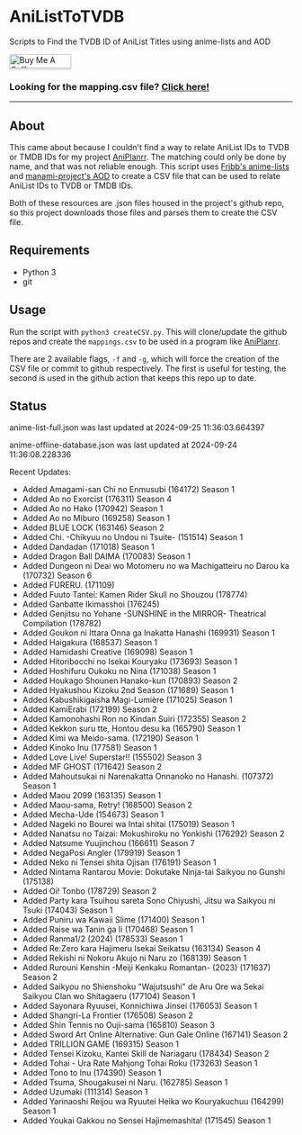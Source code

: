 # AniListToTVDB
Scripts to Find the TVDB ID of AniList Titles using anime-lists and AOD

<a href="https://www.buymeacoffee.com/noggl" target="_blank"><img src="https://www.buymeacoffee.com/assets/img/custom_images/orange_img.png" alt="Buy Me A Coffee" style="height: 25px !important;width: 110px !important;box-shadow: 0px 3px 2px 0px rgba(190, 190, 190, 0.5) !important;-webkit-box-shadow: 0px 3px 2px 0px rgba(190, 190, 190, 0.5) !important;" ></a>
### **Looking for the mapping.csv file? [Click here!](https://raw.githubusercontent.com/noggl/AniListToTVDB/main/mapping.csv)**
------------------------
## About
This came about because I couldn't find a way to relate AniList IDs to TVDB or TMDB IDs for my project [AniPlanrr](https://github.com/noggl/AniPlanrr). The matching could only be done by name, and that was not reliable enough. This script uses [Fribb's anime-lists](https://github.com/Fribb/anime-lists) and [manami-project's AOD](https://github.com/manami-project/anime-offline-database) to create a CSV file that can be used to relate AniList IDs to TVDB or TMDB IDs.

Both of these resources are .json files housed in the project's github repo, so this project downloads those files and parses them to create the CSV file.

## Requirements
- Python 3
- git

## Usage

Run the script with `python3 createCSV.py`. This will clone/update the github repos and create the `mappings.csv` to be used in a program like [AniPlanrr](https://github.com/noggl/AniPlanrr).

There are 2 available flags, `-f` and `-g`, which will force the creation of the CSV file or commit to github respectively. The first is useful for testing, the second is used in the github action that keeps this repo up to date.

## Status
anime-list-full.json was last updated at 2024-09-25 11:36:03.664397

anime-offline-database.json was last updated at 2024-09-24 11:36:08.228336



Recent Updates:

- Added Amagami-san Chi no Enmusubi (164172) Season 1
- Added Ao no Exorcist (176311) Season 4
- Added Ao no Hako (170942) Season 1
- Added Ao no Miburo (169258) Season 1
- Added BLUE LOCK (163146) Season 2
- Added Chi. -Chikyuu no Undou ni Tsuite- (151514) Season 1
- Added Dandadan (171018) Season 1
- Added Dragon Ball DAIMA (170083) Season 1
- Added Dungeon ni Deai wo Motomeru no wa Machigatteiru no Darou ka (170732) Season 6
- Added FURERU. (171109)
- Added Fuuto Tantei: Kamen Rider Skull no Shouzou (178774)
- Added Ganbatte Ikimasshoi (176245)
- Added Genjitsu no Yohane -SUNSHINE in the MIRROR- Theatrical Compilation (178782)
- Added Goukon ni Ittara Onna ga Inakatta Hanashi (169931) Season 1
- Added Haigakura (168537) Season 1
- Added Hamidashi Creative (169098) Season 1
- Added Hitoribocchi no Isekai Kouryaku (173693) Season 1
- Added Hoshifuru Oukoku no Nina (171038) Season 1
- Added Houkago Shounen Hanako-kun (170893) Season 2
- Added Hyakushou Kizoku 2nd Season (171689) Season 1
- Added Kabushikigaisha Magi-Lumière (171025) Season 1
- Added KamiErabi (172199) Season 2
- Added Kamonohashi Ron no Kindan Suiri (172355) Season 2
- Added Kekkon suru tte, Hontou desu ka (165790) Season 1
- Added Kimi wa Meido-sama. (172190) Season 1
- Added Kinoko Inu (177581) Season 1
- Added Love Live! Superstar!! (155502) Season 3
- Added MF GHOST (171642) Season 2
- Added Mahoutsukai ni Narenakatta Onnanoko no Hanashi. (107372) Season 1
- Added Maou 2099 (163135) Season 1
- Added Maou-sama, Retry! (168500) Season 2
- Added Mecha-Ude (154673) Season 1
- Added Nageki no Bourei wa Intai shitai (175019) Season 1
- Added Nanatsu no Taizai: Mokushiroku no Yonkishi (176292) Season 2
- Added Natsume Yuujinchou (166611) Season 7
- Added NegaPosi Angler (179919) Season 1
- Added Neko ni Tensei shita Ojisan (176191) Season 1
- Added Nintama Rantarou Movie: Dokutake Ninja-tai Saikyou no Gunshi (175138)
- Added Oi! Tonbo (178729) Season 2
- Added Party kara Tsuihou sareta Sono Chiyushi, Jitsu wa Saikyou ni Tsuki (174043) Season 1
- Added Puniru wa Kawaii Slime (171400) Season 1
- Added Raise wa Tanin ga Ii (170468) Season 1
- Added Ranma1/2 (2024) (178533) Season 1
- Added Re:Zero kara Hajimeru Isekai Seikatsu (163134) Season 4
- Added Rekishi ni Nokoru Akujo ni Naru zo (168139) Season 1
- Added Rurouni Kenshin -Meiji Kenkaku Romantan- (2023) (171637) Season 2
- Added Saikyou no Shienshoku "Wajutsushi" de Aru Ore wa Sekai Saikyou Clan wo Shitagaeru (177104) Season 1
- Added Sayonara Ryuusei, Konnichiwa Jinsei (176053) Season 1
- Added Shangri-La Frontier (176508) Season 2
- Added Shin Tennis no Ouji-sama (165810) Season 3
- Added Sword Art Online Alternative: Gun Gale Online (167141) Season 2
- Added TRILLION GAME (169315) Season 1
- Added Tensei Kizoku, Kantei Skill de Nariagaru (178434) Season 2
- Added Tohai - Ura Rate Mahjong Tohai Roku (173263) Season 1
- Added Tono to Inu (174390) Season 1
- Added Tsuma, Shougakusei ni Naru. (162785) Season 1
- Added Uzumaki (111314) Season 1
- Added Yarinaoshi Reijou wa Ryuutei Heika wo Kouryakuchuu (164299) Season 1
- Added Youkai Gakkou no Sensei Hajimemashita! (171545) Season 1
